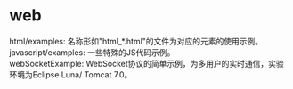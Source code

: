 # web
html/examples: 名称形如"html\_\*.html"的文件为对应的元素的使用示例。      
javascript/examples: 一些特殊的JS代码示例。         
webSocketExample: WebSocket协议的简单示例，为多用户的实时通信，实验环境为Eclipse Luna/ Tomcat 7.0。       

